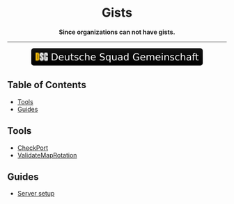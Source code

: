 <div align="center">
    <h1>Gists</h1>
    <b>Since organizations can not have gists.</b>
    <hr>
    <a href="https://dsg-gaming.de">
        <img alt="Deutsche Squad Gemeinschaft" src="https://raw.githubusercontent.com/Deutsche-Squad-Gemeinschaft/gists/master/dsg-badge.svg">
    </a>
</div>

## Table of Contents  
* [Tools](#tools)
* [Guides](#guides)

## Tools
* [CheckPort](https://github.com/Deutsche-Squad-Gemeinschaft/gists/blob/master/checkport.sh)
* [ValidateMapRotation](https://github.com/Deutsche-Squad-Gemeinschaft/gists/blob/master/validateMapRotation.sh)

## Guides
* [Server setup](https://github.com/Deutsche-Squad-Gemeinschaft/gists/blob/master/server-setup.md)
